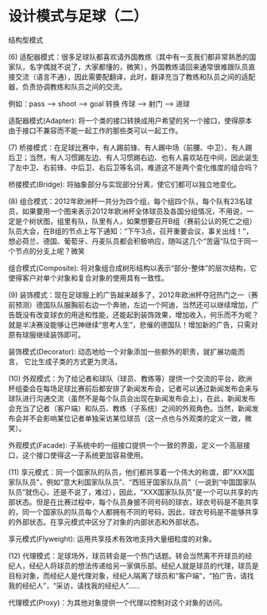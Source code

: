 # 设计模式与足球（二）

 结构型模式

(6) 适配器模式：很多足球队都喜欢请外国教练（其中有一支我们都非常熟悉的国家队，名字偶就不说了，大家都懂的，微笑），外国教练请回来通常很难跟队员直接交流（语言不通），因此需要配翻译，此时，翻译充当了教练和队员之间的适配器，负责协调教练和队员之间的交流。

例如：pass --> shoot --> goal 转换  传球 --> 射门 --> 进球

适配器模式(Adapter): 将一个类的接口转换成用户希望的另一个接口，使得原本由于接口不兼容而不能一起工作的那些类可以一起工作。
 
(7) 桥接模式：在足球比赛中，有人踢前锋、有人踢中场（前腰、中卫）、有人踢后卫；当然，有人习惯踢左边、有人习惯踢右边、也有人喜欢站在中间，因此诞生了左中卫、右前锋、中后卫、右后卫等名词，难道这不是两个变化维度的组合吗？

桥接模式(Bridge): 将抽象部分与实现部分分离，使它们都可以独立地变化。
 

(8) 组合模式：2012年欧洲杯一共分为四个组，每个组四个队，每个队有23名球员，如果要用一个图来表示2012年欧洲杯全体球员及各国分组情况，不用说，一定是个树状图，组里有队，队里有人，如果想要召开B组（赛前公认的死亡之组）队员大会，在B组的节点上写下通知：“下午3点，召开重要会议，事关出线！”，想必荷兰、德国、葡萄牙、丹麦队员都会积极响应，随叫这几个“苦逼”队位于同一个节点的分支上呢？微笑

组合模式(Composite): 将对象组合成树形结构以表示“部分-整体”的层次结构，它使得客户对单个对象和复合对象的使用具有一致性。
 
(9) 装饰模式：现在足球服上的广告越来越多了，2012年欧洲杯夺冠热门之一（赛前预测）德国队队服胸前右边一个奔驰，左边一个阿迪，当然还可以继续增加，广告既没有改变球衣的用途和性能，还能起到装饰效果，增加收入，何乐而不为呢？就是半决赛没能够让巴神继续“思考人生”，悲催的德国队！增加新的广告，只需对原有球服继续装饰即可。

装饰模式(Decorator): 动态地给一个对象添加一些额外的职责，就扩展功能而言， 它比生成子类的方式更为灵活。
 

(10) 外观模式：为了给记者和球队（球员、教练等）提供一个交流的平台，欧洲杯组委会在每场足球比赛前后都安排了新闻发布会，记者可以通过新闻发布会来与球队进行沟通交流（虽然不是每个队员会出现在新闻发布会上），在此，新闻发布会充当了记者（客户端）和队员、教练（子系统）之间的外观角色。当然，新闻发布会并不会影响某位记者单独采访某位球员（这一点也与外观类的定义一致，微笑）。

外观模式(Facade): 子系统中的一组接口提供一个一致的界面，定义一个高层接口，这个接口使得这一子系统更加容易使用。

(11) 享元模式：同一个国家队的队员，他们都共享着一个伟大的称谓，即"XXX国家队队员"，例如“意大利国家队队员”、“西班牙国家队队员”（一说到“中国国家队队员”就伤心，还是不说了，难过），因此，"XXX国家队队员"是一个可以共享的内部状态。但是在比赛过程中，每个队员身披不同号码的球衣，球衣号码是不能共享的，同一个国家队的队员每个人都拥有不同的号码，因此，球衣号码是不能够共享的外部状态。在享元模式中区分了对象的内部状态和外部状态。

享元模式(Flyweight): 运用共享技术有效地支持大量细粒度的对象。
 

(12) 代理模式：足球场外，球员转会是一个热门话题。转会当然离不开球员的经纪人，经纪人将球员的想法传递给另一家俱乐部。经纪人就是球员的代理，球员是目标对象，而经纪人是代理对象，经纪人隔离了球员和“客户端”，“拍广告，请找我的经纪人”，“采访，请找我的经纪人”......

代理模式(Proxy)：为其他对象提供一个代理以控制对这个对象的访问。